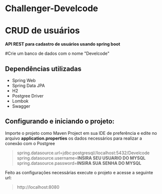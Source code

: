 # Challenger-Develcode


# CRUD de usuários
**API REST para cadastro de usuários usando spring boot**

#Crie um banco de dados com o nome "Develcode"


## Dependências utilizadas

* Spring Web
* Spring Data JPA
* H2
* Postgree Driver
* Lombok
* Swagger

## Configurando e iniciando o projeto: 

Importe o projeto como Maven Project em sua IDE de preferência e edite no arquivo **application.properties** os dados necessários para realizar a conexão com o Postgree

> spring.datasource.url=jdbc:postgresql//localhost:5432/Develcode <br>
spring.datasource.username=**INSIRA SEU USUARIO DO MYSQL** <br>
spring.datasource.password=**INSIRA SUA SENHA DO MYSQL** <br>

Feito as configurações necessárias execute o projeto e acesse a seguinte url:
> http://localhost:8080
